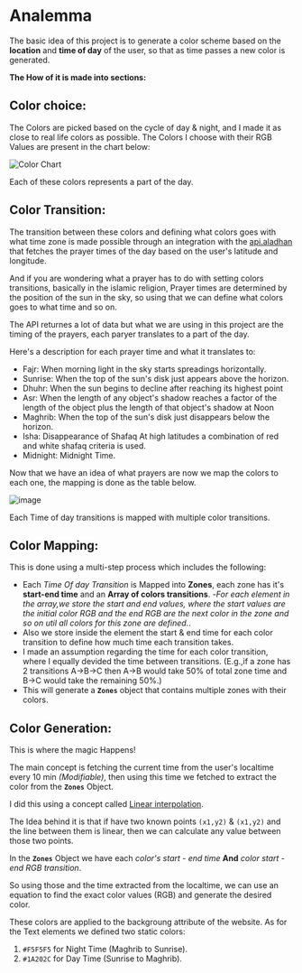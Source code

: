 # Analemma

The basic idea of this project is to generate a color scheme based on the **location** and **time of day** of the user, so that as time passes a new color is generated.

**The How of it is made into sections:**

## Color choice:

The Colors are picked based on the cycle of day & night, and I made it as close to real life colors as possible.
The Colors I choose with their RGB Values are present in the chart below:

![Color Chart](https://user-images.githubusercontent.com/52047357/161374735-023bdf23-6968-41fd-a547-3c87df163483.png)

Each of these colors represents a part of the day.

## Color Transition:

The transition between these colors and defining what colors goes with what time zone is made possible through an integration with the [api.aladhan](https://api.aladhan.com/) that fetches the prayer times of the day based on the user's latitude and longitude.

And if you are wondering what a prayer has to do with setting colors transitions, basically in the islamic religion, Prayer times are determined by the position of the sun in the sky, so using that we can define what colors goes to what time and so on.

The API returnes a lot of data but what we are using in this project are the timing of the prayers, each paryer translates to a part of the day.

Here's a description for each prayer time and what it translates to:

- Fajr: When morning light in the sky starts spreadings horizontally.
- Sunrise: When the top of the sun's disk just appears above the horizon.
- Dhuhr: When the sun begins to decline after reaching its highest point
- Asr: When the length of any object's shadow reaches a factor of the length of the object plus the length of that object's shadow at Noon
- Maghrib: When the top of the sun's disk just disappears below the horizon.
- Isha: Disappearance of Shafaq At high latitudes a combination of red and white shafaq criteria is used.
- Midnight: Midnight Time.

Now that we have an idea of what prayers are now we map the colors to each one, the mapping is done as the table below.

![image](https://user-images.githubusercontent.com/52047357/161376090-4f415ef5-cb88-4113-b406-6517a3536960.png)

Each Time of day transitions is mapped with multiple color transitions.

## Color Mapping:

This is done using a multi-step process which includes the following:

- Each _Time Of day Transition_ is Mapped into **Zones**, each zone has it's **start-end time** and an **Array of colors transitions**. -_For each element in the array,we store the start and end values, where the start values are the initial color RGB and the end RGB are the next color in the zone and so on util all colors for this zone are defined._.
- Also we store inside the element the start & end time for each color transition to define how much time each transition takes.
- I made an assumption regarding the time for each color transition, where I equally devided the time between transitions. (E.g.,if a zone has 2 transitions A->B->C then A->B would take 50% of total zone time and B->C would take the remaining 50%.)
- This will generate a **`Zones`** object that contains multiple zones with their colors.

## Color Generation:

This is where the magic Happens!

The main concept is fetching the current time from the user's localtime every 10 min _(Modifiable)_, then using this time we fetched to extract the color from the **`Zones`** Object.

I did this using a concept called [Linear interpolation](https://en.wikipedia.org/wiki/Linear_interpolation).

The Idea behind it is that if have two known points `(x1,y2)` & `(x1,y2)` and the line between them is linear, then we can calculate any value between those two points.

In the **`Zones`** Object we have each _color's start - end time_ **And** _color start - end RGB transition_.

So using those and the time extracted from the localtime, we can use an equation to find the exact color values (RGB) and generate the desired color.

These colors are applied to the backgroung attribute of the website.
As for the Text elements we defined two static colors:

1. `#F5F5F5` for Night Time (Maghrib to Sunrise).
2. `#1A202C` for Day Time (Sunrise to Maghrib).
